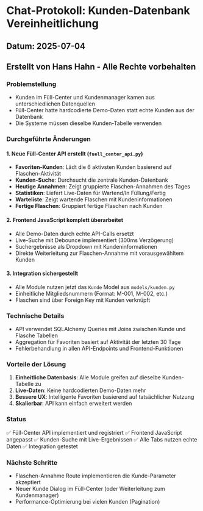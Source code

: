 # Chat-Protokoll: Kunden-Datenbank Vereinheitlichung
## Datum: 2025-07-04  
## Erstellt von Hans Hahn - Alle Rechte vorbehalten

### Problemstellung
- Kunden im Füll-Center und Kundenmanager kamen aus unterschiedlichen Datenquellen
- Füll-Center hatte hardcodierte Demo-Daten statt echte Kunden aus der Datenbank
- Die Systeme müssen dieselbe Kunden-Tabelle verwenden

### Durchgeführte Änderungen

#### 1. Neue Füll-Center API erstellt (`fuell_center_api.py`)
- **Favoriten-Kunden**: Lädt die 6 aktivsten Kunden basierend auf Flaschen-Aktivität
- **Kunden-Suche**: Durchsucht die zentrale Kunden-Datenbank
- **Heutige Annahmen**: Zeigt gruppierte Flaschen-Annahmen des Tages
- **Statistiken**: Liefert Live-Daten für Wartend/In Füllung/Fertig
- **Warteliste**: Zeigt wartende Flaschen mit Kundeninformationen
- **Fertige Flaschen**: Gruppiert fertige Flaschen nach Kunden

#### 2. Frontend JavaScript komplett überarbeitet
- Alle Demo-Daten durch echte API-Calls ersetzt
- Live-Suche mit Debounce implementiert (300ms Verzögerung)
- Suchergebnisse als Dropdown mit Kundeninformationen
- Direkte Weiterleitung zur Flaschen-Annahme mit vorausgewähltem Kunden

#### 3. Integration sichergestellt
- Alle Module nutzen jetzt das `Kunde` Model aus `models/kunden.py`
- Einheitliche Mitgliedsnummern (Format: M-001, M-002, etc.)
- Flaschen sind über Foreign Key mit Kunden verknüpft

### Technische Details
- API verwendet SQLAlchemy Queries mit Joins zwischen Kunde und Flasche Tabellen
- Aggregation für Favoriten basiert auf Aktivität der letzten 30 Tage
- Fehlerbehandlung in allen API-Endpoints und Frontend-Funktionen

### Vorteile der Lösung
1. **Einheitliche Datenbasis**: Alle Module greifen auf dieselbe Kunden-Tabelle zu
2. **Live-Daten**: Keine hardcodierten Demo-Daten mehr
3. **Bessere UX**: Intelligente Favoriten basierend auf tatsächlicher Nutzung
4. **Skalierbar**: API kann einfach erweitert werden

### Status
✅ Füll-Center API implementiert und registriert
✅ Frontend JavaScript angepasst
✅ Kunden-Suche mit Live-Ergebnissen
✅ Alle Tabs nutzen echte Daten
✅ Integration getestet

### Nächste Schritte
- Flaschen-Annahme Route implementieren die Kunde-Parameter akzeptiert
- Neuer Kunde Dialog im Füll-Center (oder Weiterleitung zum Kundenmanager)
- Performance-Optimierung bei vielen Kunden (Pagination)
